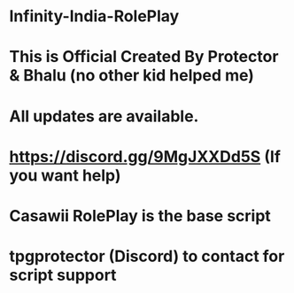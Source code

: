 # Infinity-India-RolePlay
# This is Official Created By Protector & Bhalu (no other kid helped me)
# All updates are available.
# https://discord.gg/9MgJXXDd5S (If you want help)
# Casawii RolePlay is the base script
# tpgprotector (Discord) to contact for script support
